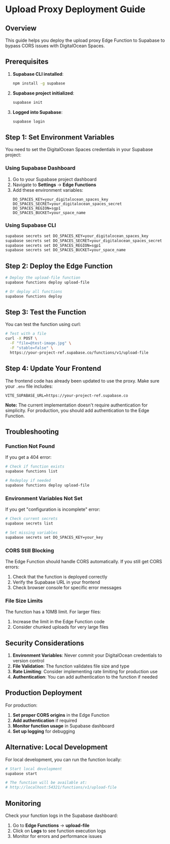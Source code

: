 # Upload Proxy Deployment Guide

## Overview
This guide helps you deploy the upload proxy Edge Function to Supabase to bypass CORS issues with DigitalOcean Spaces.

## Prerequisites

1. **Supabase CLI installed**:
   ```bash
   npm install -g supabase
   ```

2. **Supabase project initialized**:
   ```bash
   supabase init
   ```

3. **Logged into Supabase**:
   ```bash
   supabase login
   ```

## Step 1: Set Environment Variables

You need to set the DigitalOcean Spaces credentials in your Supabase project:

### Using Supabase Dashboard

1. Go to your Supabase project dashboard
2. Navigate to **Settings** → **Edge Functions**
3. Add these environment variables:
   ```
   DO_SPACES_KEY=your_digitalocean_spaces_key
   DO_SPACES_SECRET=your_digitalocean_spaces_secret
   DO_SPACES_REGION=sgp1
   DO_SPACES_BUCKET=your_space_name
   ```

### Using Supabase CLI

```bash
supabase secrets set DO_SPACES_KEY=your_digitalocean_spaces_key
supabase secrets set DO_SPACES_SECRET=your_digitalocean_spaces_secret
supabase secrets set DO_SPACES_REGION=sgp1
supabase secrets set DO_SPACES_BUCKET=your_space_name
```

## Step 2: Deploy the Edge Function

```bash
# Deploy the upload-file function
supabase functions deploy upload-file

# Or deploy all functions
supabase functions deploy
```

## Step 3: Test the Function

You can test the function using curl:

```bash
# Test with a file
curl -X POST \
  -F "file=@test-image.jpg" \
  -F "stable=false" \
  https://your-project-ref.supabase.co/functions/v1/upload-file
```

## Step 4: Update Your Frontend

The frontend code has already been updated to use the proxy. Make sure your `.env` file includes:

```env
VITE_SUPABASE_URL=https://your-project-ref.supabase.co
```

**Note:** The current implementation doesn't require authentication for simplicity. For production, you should add authentication to the Edge Function.

## Troubleshooting

### Function Not Found
If you get a 404 error:
```bash
# Check if function exists
supabase functions list

# Redeploy if needed
supabase functions deploy upload-file
```

### Environment Variables Not Set
If you get "configuration is incomplete" error:
```bash
# Check current secrets
supabase secrets list

# Set missing variables
supabase secrets set DO_SPACES_KEY=your_key
```

### CORS Still Blocking
The Edge Function should handle CORS automatically. If you still get CORS errors:
1. Check that the function is deployed correctly
2. Verify the Supabase URL in your frontend
3. Check browser console for specific error messages

### File Size Limits
The function has a 10MB limit. For larger files:
1. Increase the limit in the Edge Function code
2. Consider chunked uploads for very large files

## Security Considerations

1. **Environment Variables**: Never commit your DigitalOcean credentials to version control
2. **File Validation**: The function validates file size and type
3. **Rate Limiting**: Consider implementing rate limiting for production use
4. **Authentication**: You can add authentication to the function if needed

## Production Deployment

For production:

1. **Set proper CORS origins** in the Edge Function
2. **Add authentication** if required
3. **Monitor function usage** in Supabase dashboard
4. **Set up logging** for debugging

## Alternative: Local Development

For local development, you can run the function locally:

```bash
# Start local development
supabase start

# The function will be available at:
# http://localhost:54321/functions/v1/upload-file
```

## Monitoring

Check your function logs in the Supabase dashboard:
1. Go to **Edge Functions** → **upload-file**
2. Click on **Logs** to see function execution logs
3. Monitor for errors and performance issues 